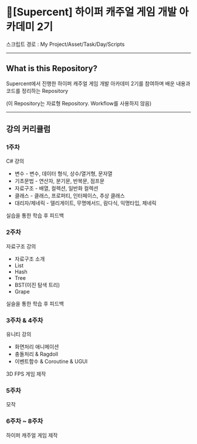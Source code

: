 # 💎[Supercent] 하이퍼 캐주얼 게임 개발 아카데미 2기
스크립트 경로 : My Project/Asset/Task/Day/Scripts

---

## What is this Repository?

Supercent에서 진행한 하이퍼 캐주얼 게임 개발 아카데미 2기를 참여하며 배운 내용과 코드를 정리하는 Repository  

(이 Repository는 자료형 Repository. Workflow를 사용하지 않음)

---

## 강의 커리큘럼

### 1주차
  
C# 걍의
  - 변수 - 변수, 데이터 형식, 상수/열거형, 문자열
  - 기초문법 - 연산자, 분기문, 반복문, 점프문
  - 자료구조 - 배열, 컬렉션, 일반화 컬렉션
  - 클래스 - 클래스, 프로퍼티, 인터페이스, 추상 클래스
  - 대리자/제네릭 - 델리게이트, 무명메서드, 람다식, 익명타입, 제네릭
  
실습을 통한 학습 후 피드백

### 2주차

자료구조 강의
  - 자료구조 소개
  - List
  - Hash
  - Tree
  - BST(이진 탐색 트리)
  - Grape
  
 실슬을 통한 학습 후 피드백

### 3주차 & 4주차

유니티 강의
  - 화면처리 애니메이션
  - 충돌처리 & Ragdoll
  - 이벤트함수 & Coroutine & UGUI
  
3D FPS 게임 제작
  
### 5주차

모작
  
### 6주차 ~ 8주차

하이퍼 캐주얼 게임 제작
  
  
  
  
  
  
  
  
  
  
